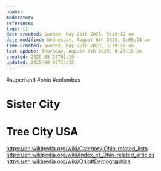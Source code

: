 ```yaml
---
power: 
moderator: 
reference: 
tags: []
date created: Sunday, May 25th 2025, 5:19:12 am
date modified: Wednesday, August 6th 2025, 2:05:24 am
time created: Sunday, May 25th 2025, 5:19:12 am
last update: Thursday, August 7th 2025, 9:27:16 pm
created: 2025-05-25T01:19
updated: 2025-08-06T14:15
---
```

#superfund #ohio #columbus



# Sister City
# 
# Tree City USA

https://en.wikipedia.org/wiki/Category:Ohio-related_lists
https://en.wikipedia.org/wiki/Index_of_Ohio-related_articles
https://en.wikipedia.org/wiki/Ohio#Demographics
